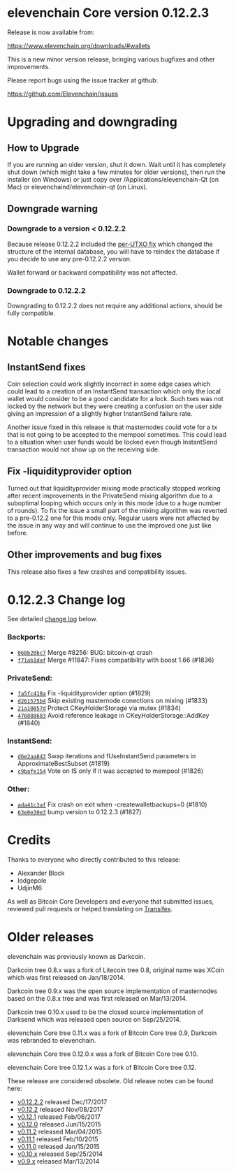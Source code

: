 elevenchain Core version 0.12.2.3
==========================

Release is now available from:

  <https://www.elevenchain.org/downloads/#wallets>

This is a new minor version release, bringing various bugfixes and other
improvements.

Please report bugs using the issue tracker at github:

  <https://github.com/Elevenchain/issues>


Upgrading and downgrading
=========================

How to Upgrade
--------------

If you are running an older version, shut it down. Wait until it has completely
shut down (which might take a few minutes for older versions), then run the
installer (on Windows) or just copy over /Applications/elevenchain-Qt (on Mac) or
elevenchaind/elevenchain-qt (on Linux).

Downgrade warning
-----------------

### Downgrade to a version < 0.12.2.2

Because release 0.12.2.2 included the [per-UTXO fix](release-notes/elevenchain/release-notes-0.12.2.2.md#per-utxo-fix)
which changed the structure of the internal database, you will have to reindex
the database if you decide to use any pre-0.12.2.2 version.

Wallet forward or backward compatibility was not affected.

### Downgrade to 0.12.2.2

Downgrading to 0.12.2.2 does not require any additional actions, should be
fully compatible.

Notable changes
===============

InstantSend fixes
-----------------

Coin selection could work slightly incorrect in some edge cases which could
lead to a creation of an InstantSend transaction which only the local wallet
would consider to be a good candidate for a lock. Such txes was not locked by
the network but they were creating a confusion on the user side giving an
impression of a slightly higher InstantSend failure rate.

Another issue fixed in this release is that masternodes could vote for a tx
that is not going to be accepted to the mempool sometimes. This could lead to
a situation when user funds would be locked even though InstantSend transaction
would not show up on the receiving side.

Fix -liquidityprovider option
-----------------------------

Turned out that liquidityprovider mixing mode practically stopped working after
recent improvements in the PrivateSend mixing algorithm due to a suboptimal
looping which occurs only in this mode (due to a huge number of rounds). To fix
the issue a small part of the mixing algorithm was reverted to a pre-0.12.2 one
for this mode only. Regular users were not affected by the issue in any way and
will continue to use the improved one just like before.

Other improvements and bug fixes
--------------------------------

This release also fixes a few crashes and compatibility issues.


0.12.2.3 Change log
===================

See detailed [change log](https://github.com/Elevenchain/compare/v0.12.2.2...elevenchainpay:v0.12.2.3) below.

### Backports:
- [`068b20bc7`](https://github.com/Elevenchain/commit/068b20bc7) Merge #8256: BUG: bitcoin-qt crash
- [`f71ab1daf`](https://github.com/Elevenchain/commit/f71ab1daf) Merge #11847: Fixes compatibility with boost 1.66 (#1836)

### PrivateSend:
- [`fa5fc418a`](https://github.com/Elevenchain/commit/fa5fc418a) Fix -liquidityprovider option (#1829)
- [`d261575b4`](https://github.com/Elevenchain/commit/d261575b4) Skip existing masternode conections on mixing (#1833)
- [`21a10057d`](https://github.com/Elevenchain/commit/21a10057d) Protect CKeyHolderStorage via mutex (#1834)
- [`476888683`](https://github.com/Elevenchain/commit/476888683) Avoid reference leakage in CKeyHolderStorage::AddKey (#1840)

### InstantSend:
- [`d6e2aa843`](https://github.com/Elevenchain/commit/d6e2aa843) Swap iterations and fUseInstantSend parameters in ApproximateBestSubset (#1819)
- [`c9bafe154`](https://github.com/Elevenchain/commit/c9bafe154) Vote on IS only if it was accepted to mempool (#1826)

### Other:
- [`ada41c3af`](https://github.com/Elevenchain/commit/ada41c3af) Fix crash on exit when -createwalletbackups=0 (#1810)
- [`63e0e30e3`](https://github.com/Elevenchain/commit/63e0e30e3) bump version to 0.12.2.3 (#1827)

Credits
=======

Thanks to everyone who directly contributed to this release:

- Alexander Block
- lodgepole
- UdjinM6

As well as Bitcoin Core Developers and everyone that submitted issues,
reviewed pull requests or helped translating on
[Transifex](https://www.transifex.com/projects/p/elevenchain/).


Older releases
==============

elevenchain was previously known as Darkcoin.

Darkcoin tree 0.8.x was a fork of Litecoin tree 0.8, original name was XCoin
which was first released on Jan/18/2014.

Darkcoin tree 0.9.x was the open source implementation of masternodes based on
the 0.8.x tree and was first released on Mar/13/2014.

Darkcoin tree 0.10.x used to be the closed source implementation of Darksend
which was released open source on Sep/25/2014.

elevenchain Core tree 0.11.x was a fork of Bitcoin Core tree 0.9,
Darkcoin was rebranded to elevenchain.

elevenchain Core tree 0.12.0.x was a fork of Bitcoin Core tree 0.10.

elevenchain Core tree 0.12.1.x was a fork of Bitcoin Core tree 0.12.

These release are considered obsolete. Old release notes can be found here:

- [v0.12.2.2](release-notes/elevenchain/release-notes-0.12.2.2.md) released Dec/17/2017
- [v0.12.2](release-notes/elevenchain/release-notes-0.12.2.md) released Nov/08/2017
- [v0.12.1](release-notes/elevenchain/release-notes-0.12.1.md) released Feb/06/2017
- [v0.12.0](release-notes/elevenchain/release-notes-0.12.0.md) released Jun/15/2015
- [v0.11.2](release-notes/elevenchain/release-notes-0.11.2.md) released Mar/04/2015
- [v0.11.1](release-notes/elevenchain/release-notes-0.11.1.md) released Feb/10/2015
- [v0.11.0](release-notes/elevenchain/release-notes-0.11.0.md) released Jan/15/2015
- [v0.10.x](release-notes/elevenchain/release-notes-0.10.0.md) released Sep/25/2014
- [v0.9.x](release-notes/elevenchain/release-notes-0.9.0.md) released Mar/13/2014

